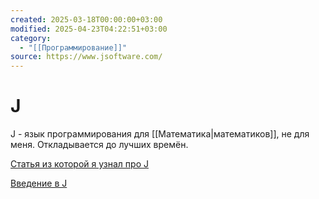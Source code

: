```yaml
---
created: 2025-03-18T00:00:00+03:00
modified: 2025-04-23T04:22:51+03:00
category:
  - "[[Программирование]]"
source: https://www.jsoftware.com/
---
```


  
# J

J - язык программирования для [[Математика|математиков]], не для меня. Откладывается до лучших времён.

[Статья из которой я узнал про J](https://habr.com/ru/articles/201470/)

[Введение в J](https://dr-klm.livejournal.com/42312.html)
